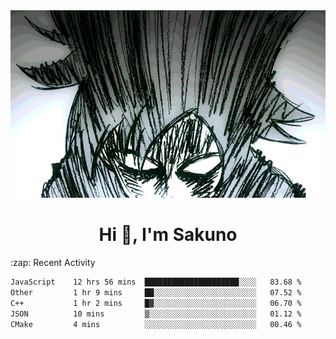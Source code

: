 <body>
<h1 align="center"></h1>
<br>
<div align="center">
<img width="auto" height="300" src="Img/mobFreakoutLonger.gif"/>
</div>
</div>
<h1 align="center">Hi 👋, I'm Sakuno</h1>
:zap: Recent Activity

<!--START_SECTION:waka-->

```txt
JavaScript    12 hrs 56 mins  █████████████████████░░░░   83.68 %
Other         1 hr 9 mins     ██░░░░░░░░░░░░░░░░░░░░░░░   07.52 %
C++           1 hr 2 mins     █▓░░░░░░░░░░░░░░░░░░░░░░░   06.70 %
JSON          10 mins         ▒░░░░░░░░░░░░░░░░░░░░░░░░   01.12 %
CMake         4 mins          ░░░░░░░░░░░░░░░░░░░░░░░░░   00.46 %
```

<!--END_SECTION:waka-->
